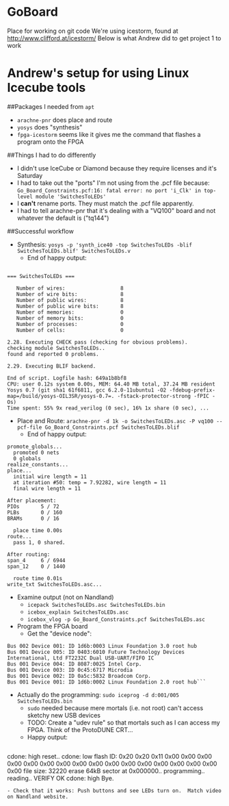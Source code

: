 # GoBoard
Place for working on git code
We're using icestorm, found at http://www.clifford.at/icestorm/
Below is what Andrew did to get project 1 to work

# Andrew's setup for using Linux Icecube tools

##Packages I needed from `apt`
- `arachne-pnr` does place and route
- `yosys` does "synthesis"
- `fpga-icestorm` seems like it gives me the command that flashes a program onto the FPGA

##Things I had to do differently
- I didn't use IceCube or Diamond because they require licenses and it's Saturday
- I had to take out the "ports" I'm not using from the .pcf file because: `Go_Board_Constraints.pcf:16: fatal error: no port 'i_Clk' in top-level module 'SwitchesToLEDs'`
- I **can't** rename ports.  They must match the .pcf file apparently.
- I had to tell arachne-pnr that it's dealing with a "VQ100" board and not whatever the default is ("tq144")

##Successful workflow
- Synthesis: `yosys -p 'synth_ice40 -top SwitchesToLEDs -blif SwitchesToLEDs.blif' SwitchesToLEDs.v`
  - End of happy output:
```2.27. Printing statistics.

=== SwitchesToLEDs ===

   Number of wires:                  8
   Number of wire bits:              8
   Number of public wires:           8
   Number of public wire bits:       8
   Number of memories:               0
   Number of memory bits:            0
   Number of processes:              0
   Number of cells:                  0

2.28. Executing CHECK pass (checking for obvious problems).
checking module SwitchesToLEDs..
found and reported 0 problems.

2.29. Executing BLIF backend.

End of script. Logfile hash: 649a1b8bf8
CPU: user 0.12s system 0.00s, MEM: 64.40 MB total, 37.24 MB resident
Yosys 0.7 (git sha1 61f6811, gcc 6.2.0-11ubuntu1 -O2 -fdebug-prefix-map=/build/yosys-OIL3SR/yosys-0.7=. -fstack-protector-strong -fPIC -Os)
Time spent: 55% 9x read_verilog (0 sec), 16% 1x share (0 sec), ...
```
- Place and Route: `arachne-pnr -d 1k -o SwitchesToLEDs.asc -P vq100 --pcf-file Go_Board_Constraints.pcf SwitchesToLEDs.blif`
  - End of happy output: 
```place_constraints...
promote_globals...
  promoted 0 nets
  0 globals
realize_constants...
place...
  initial wire length = 11
  at iteration #50: temp = 7.92282, wire length = 11
  final wire length = 11

After placement:
PIOs       5 / 72
PLBs       0 / 160
BRAMs      0 / 16

  place time 0.00s
route...
  pass 1, 0 shared.

After routing:
span_4     6 / 6944
span_12    0 / 1440

  route time 0.01s
write_txt SwitchesToLEDs.asc...
```
- Examine output (not on Nandland)
  - `icepack SwitchesToLEDs.asc SwitchesToLEDs.bin`
  - `icebox_explain SwitchesToLEDs.asc`
  - `icebox_vlog -p Go_Board_Constraints.pcf SwitchesToLEDs.asc`
- Program the FPGA board
  - Get the "device node":
```lsusb
Bus 002 Device 001: ID 1d6b:0003 Linux Foundation 3.0 root hub
Bus 001 Device 005: ID 0403:6010 Future Technology Devices International, Ltd FT2232C Dual USB-UART/FIFO IC
Bus 001 Device 004: ID 8087:0025 Intel Corp. 
Bus 001 Device 003: ID 0c45:6717 Microdia 
Bus 001 Device 002: ID 0a5c:5832 Broadcom Corp. 
Bus 001 Device 001: ID 1d6b:0002 Linux Foundation 2.0 root hub```
```
  - Actually do the programming: `sudo iceprog -d d:001/005 SwitchesToLEDs.bin`
    - `sudo` needed because mere mortals (i.e. not root) can't access sketchy new USB devices
    - TODO: Create a "udev rule" so that mortals such as I can access my FPGA.  Think of the ProtoDUNE CRT...
    - Happy output:
      ```init..
cdone: high
reset..
cdone: low
flash ID: 0x20 0x20 0x11 0x00 0x00 0x00 0x00 0x00 0x00 0x00 0x00 0x00 0x00 0x00 0x00 0x00 0x00 0x00 0x00 0x00
file size: 32220
erase 64kB sector at 0x000000..
programming..
reading..
VERIFY OK
cdone: high
Bye.
```
- Check that it works: Push buttons and see LEDs turn on.  Match video on Nandland website.
